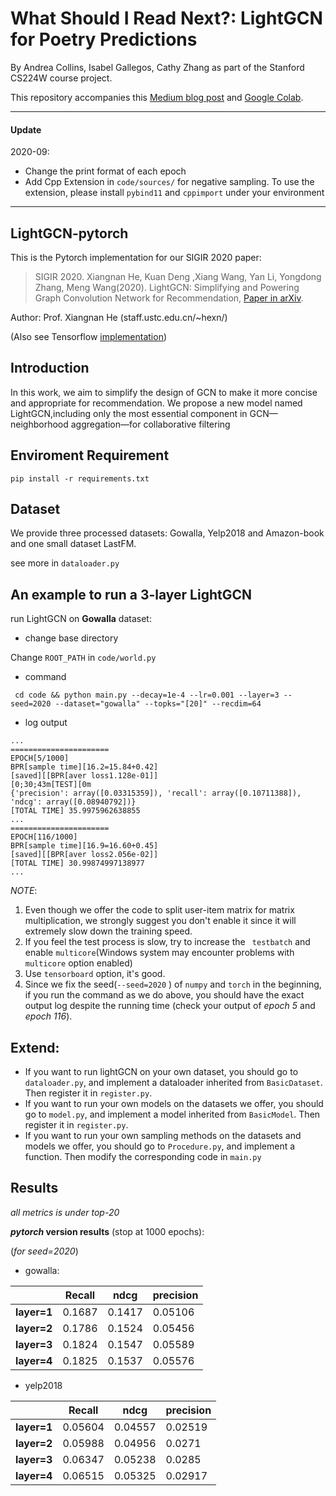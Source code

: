 
# What Should I Read Next?: LightGCN for Poetry Predictions

By Andrea Collins, Isabel Gallegos, Cathy Zhang as part of the Stanford CS224W course project.

This repository accompanies this [Medium blog post](https://medium.com/@andreacollins1409/what-should-i-read-next-lightgcn-for-poetry-predictions-8f82a83a82d8) and [Google Colab](https://colab.research.google.com/drive/1tvzRuJdMQqdwnD24DIjqZHZZhE-YfUEK?usp=sharing).

---

#### Update

2020-09:
* Change the print format of each epoch
* Add Cpp Extension in  `code/sources/`  for negative sampling. To use the extension, please install `pybind11` and `cppimport` under your environment

---

## LightGCN-pytorch

This is the Pytorch implementation for our SIGIR 2020 paper:

>SIGIR 2020. Xiangnan He, Kuan Deng ,Xiang Wang, Yan Li, Yongdong Zhang, Meng Wang(2020). LightGCN: Simplifying and Powering Graph Convolution Network for Recommendation, [Paper in arXiv](https://arxiv.org/abs/2002.02126).

Author: Prof. Xiangnan He (staff.ustc.edu.cn/~hexn/)

(Also see Tensorflow [implementation](https://github.com/kuandeng/LightGCN))

## Introduction

In this work, we aim to simplify the design of GCN to make it more concise and appropriate for recommendation. We propose a new model named LightGCN,including only the most essential component in GCN—neighborhood aggregation—for collaborative filtering



## Enviroment Requirement

`pip install -r requirements.txt`



## Dataset

We provide three processed datasets: Gowalla, Yelp2018 and Amazon-book and one small dataset LastFM.

see more in `dataloader.py`

## An example to run a 3-layer LightGCN

run LightGCN on **Gowalla** dataset:

* change base directory

Change `ROOT_PATH` in `code/world.py`

* command

` cd code && python main.py --decay=1e-4 --lr=0.001 --layer=3 --seed=2020 --dataset="gowalla" --topks="[20]" --recdim=64`

* log output

```shell
...
======================
EPOCH[5/1000]
BPR[sample time][16.2=15.84+0.42]
[saved][[BPR[aver loss1.128e-01]]
[0;30;43m[TEST][0m
{'precision': array([0.03315359]), 'recall': array([0.10711388]), 'ndcg': array([0.08940792])}
[TOTAL TIME] 35.9975962638855
...
======================
EPOCH[116/1000]
BPR[sample time][16.9=16.60+0.45]
[saved][[BPR[aver loss2.056e-02]]
[TOTAL TIME] 30.99874997138977
...
```

*NOTE*:

1. Even though we offer the code to split user-item matrix for matrix multiplication, we strongly suggest you don't enable it since it will extremely slow down the training speed.
2. If you feel the test process is slow, try to increase the ` testbatch` and enable `multicore`(Windows system may encounter problems with `multicore` option enabled)
3. Use `tensorboard` option, it's good.
4. Since we fix the seed(`--seed=2020` ) of `numpy` and `torch` in the beginning, if you run the command as we do above, you should have the exact output log despite the running time (check your output of *epoch 5* and *epoch 116*).


## Extend:
* If you want to run lightGCN on your own dataset, you should go to `dataloader.py`, and implement a dataloader inherited from `BasicDataset`.  Then register it in `register.py`.
* If you want to run your own models on the datasets we offer, you should go to `model.py`, and implement a model inherited from `BasicModel`.  Then register it in `register.py`.
* If you want to run your own sampling methods on the datasets and models we offer, you should go to `Procedure.py`, and implement a function. Then modify the corresponding code in `main.py`


## Results
*all metrics is under top-20*

***pytorch* version results** (stop at 1000 epochs):

(*for seed=2020*)

* gowalla:

|             | Recall | ndcg | precision |
| ----------- | ---------------------------- | ----------------- | ---- |
| **layer=1** | 0.1687               | 0.1417    | 0.05106 |
| **layer=2** | 0.1786                     | 0.1524    | 0.05456 |
| **layer=3** | 0.1824                | 0.1547 | 0.05589 |
| **layer=4** | 0.1825                 | 0.1537       | 0.05576 |

* yelp2018

|             | Recall | ndcg | precision |
| ----------- | ---------------------------- | ----------------- | ---- |
| **layer=1** | 0.05604     | 0.04557 | 0.02519 |
| **layer=2** | 0.05988               | 0.04956 | 0.0271 |
| **layer=3** | 0.06347          | 0.05238 | 0.0285 |
| **layer=4** | 0.06515                | 0.05325 | 0.02917 |

